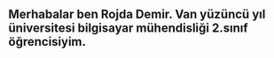 ## Merhabalar ben Rojda Demir. Van yüzüncü yıl üniversitesi bilgisayar mühendisliği 2.sınıf öğrencisiyim.

<!--
**Rojdademir05/Rojdademir05** is a ✨ _special_ ✨ repository because its `README.md` (this file) appears on your GitHub profile.

Here are some ideas to get you started:

- 🔭 I’m currently working on ...
- 🌱 I’m currently learning ...
- 👯 I’m looking to collaborate on ...
- 🤔 I’m looking for help with ...
- 💬 Ask me about ...
- 📫 How to reach me: ...
- 😄 Pronouns: ...
- ⚡ Fun fact: ...
-->
